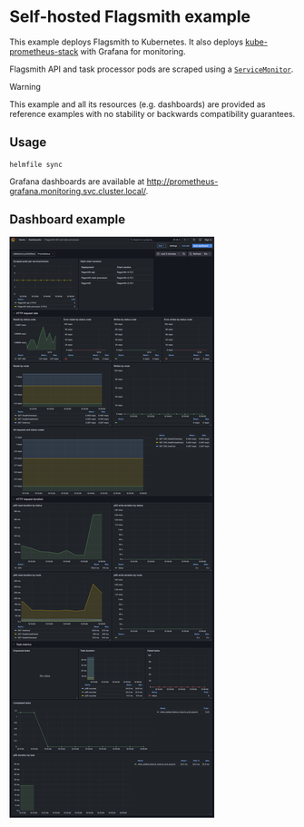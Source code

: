 # Self-hosted Flagsmith example

This example deploys Flagsmith to Kubernetes. It also deploys
[kube-prometheus-stack](https://github.com/prometheus-community/helm-charts/tree/main/charts/kube-prometheus-stack) with
Grafana for monitoring.

Flagsmith API and task processor pods are scraped using a [`ServiceMonitor`](https://prometheus-operator.dev/docs/api-reference/api/#monitoring.coreos.com/v1.ServiceMonitor).

> [!WARNING]
> This example and all its resources (e.g. dashboards) are provided as reference examples with no stability or
> backwards compatibility guarantees.

## Usage

```
helmfile sync
```

Grafana dashboards are available at http://prometheus-grafana.monitoring.svc.cluster.local/.

## Dashboard example

![dashboard.png](dashboard.png)
